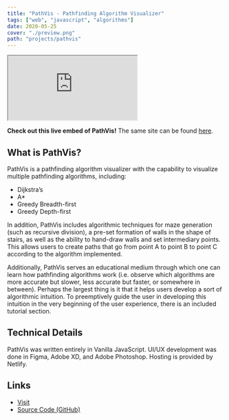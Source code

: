 ```yaml
---
title: "PathVis - Pathfinding Algorithm Visualizer"
tags: ["web", "javascript", "algorithms"]
date: 2020-05-25
cover: "./preview.png"
path: "projects/pathvis"
---
```


<iframe src="https://pathvis.datsko.dev/#about" style={{width: "100%", height: "500px", border: "1px solid hsl(210, 18%, 87%)"}}></iframe>

**Check out this live embed of PathVis!** The same site can be found [here](https://pathvis.datsko.dev).

## What is PathVis?

PathVis is a pathfinding algorithm visualizer with the capability to visualize multiple pathfinding algorithms, including:

- Dijkstra’s
- A*
- Greedy Breadth-first
- Greedy Depth-first

In addition, PathVis includes algorithmic techniques for maze generation (such as recursive division), a pre-set formation of walls in the shape of stairs, as well as the ability to hand-draw walls and set intermediary points. This allows users to create paths that go from point A to point B to point C according to the algorithm implemented.

Additionally, PathVis serves an educational medium through which one can learn how pathfinding algorithms work (i.e. observe which algorithms are more accurate but slower, less accurate but faster, or somewhere in between). Perhaps the largest thing is it that it helps users develop a sort of algorithmic intuition. To preemptively guide the user in developing this intuition in the very beginning of the user experience, there is an included tutorial section.

## Technical Details

PathVis was written entirely in Vanilla JavaScript. UI/UX development was done in Figma, Adobe XD, and Adobe Photoshop. Hosting is provided by Netlify.

## Links

- [Visit](https://pathvis.datsko.dev)
- [Source Code (GitHub)](https://github.com/datsko/pathvis)
